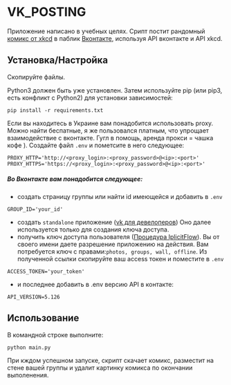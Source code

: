 # VK_POSTING
Приложение написано в учебных целях. Срипт постит рандомный [комикс от xkcd](https://xkcd.com/)
в паблик [Вконтакте](http://vk.ru), используя API вконтакте и API xkcd.

## Установка/Настройка
Скопируйте файлы.

Python3 должен быть уже установлен. Затем используйте pip (или pip3, есть конфликт с Python2) для установки 
зависимостей:  
```
pip install -r requirements.txt
```
Если вы находитесь в Украине вам понадобится использовать proxy. Можно найти беспатные, я же пользовался платным, 
что упрощает взаимодействие с вконтакте.
Гугл в помощь, аренда прокси = чашка кофе ). Создайте файл `.env` и пометсите в него следующее:
```
PROXY_HTTP='http://<proxy_login>:<proxy_password>@<ip>:<port>'
PROXY_HTTPS='https://<proxy_login>:<proxy_password>@<ip>:<port>'
```
##### Во Вконтакте вам понадобится следующее:

- создать страницу группы или найти id имеющейся и добавить в `.env`
```
GROUP_ID='your_id'
```
- создать `standalone` приложение ([vk для девелоперов](https://vk.com/dev))
Оно далее  используется только для создания ключа доступа.
- получить ключ доступа пользователя ([Процедура IplicitFlow](https://vk.com/dev/implicit_flow_user)). Вы от своего 
имени даете разрешение приложению на действия. Вам потребуется ключ с правами:`photos, groups, wall, offline`.
Из полученной ссылки скопируйте ваш access токен и поместите в `.env`
```
ACCESS_TOKEN='your_token'
```
- и последнее добавить в .env версию API в контакте:
```
API_VERSION=5.126
```

## Использование
В командной строке выполните:
```
python main.py
```
При кждом успешном запуске, скрипт скачает комикс, разместит на стене вашей группы и удалит картинку комикса 
по окончании выполенения.

 


